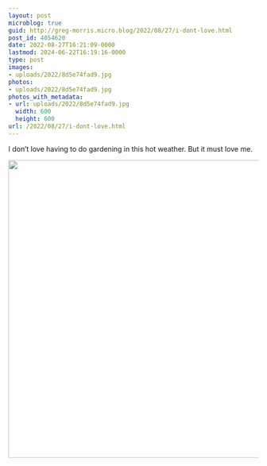 ```yaml
---
layout: post
microblog: true
guid: http://greg-morris.micro.blog/2022/08/27/i-dont-love.html
post_id: 4054620
date: 2022-08-27T16:21:09-0000
lastmod: 2024-06-22T16:19:16-0000
type: post
images:
- uploads/2022/8d5e74fad9.jpg
photos:
- uploads/2022/8d5e74fad9.jpg
photos_with_metadata:
- url: uploads/2022/8d5e74fad9.jpg
  width: 600
  height: 600
url: /2022/08/27/i-dont-love.html
---
```

I don’t love having to do gardening in this hot weather. But it must love me. 

<img src="uploads/2022/8d5e74fad9.jpg" width="600" height="600" alt="" />
